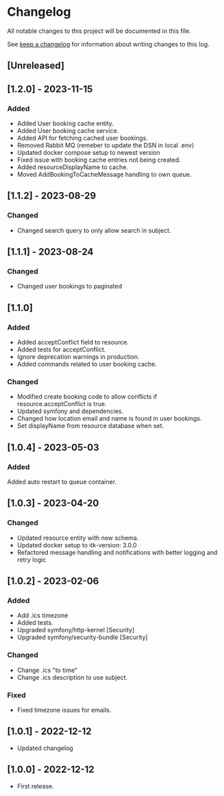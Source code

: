 <!-- markdownlint-configure-file { "blanks-around-headers": { "lines_below": 0 } } -->
<!-- markdownlint-configure-file { "blanks-around-lists": false } -->

# Changelog

All notable changes to this project will be documented in this file.

See [keep a changelog](https://keepachangelog.com/en/1.0.0/) for information about writing changes to this log.

## [Unreleased]

## [1.2.0] - 2023-11-15

### Added

- Added User booking cache entity.
- Added User booking cache service.
- Added API for fetching cached user bookings.
- Removed Rabbit MQ (remeber to update the DSN in local .env)
- Updated docker compose setup to newest version
- Fixed issue with booking cache entries not being created.
- Added resourceDisplayName to cache.
- Moved AddBookingToCacheMessage handling to own queue.

## [1.1.2] - 2023-08-29

### Changed

- Changed search query to only allow search in subject.

## [1.1.1] - 2023-08-24

### Changed

- Changed user bookings to paginated

## [1.1.0]

### Added

- Added acceptConflict field to resource.
- Added tests for acceptConflict.
- Ignore deprecation warnings in production.
- Added commands related to user booking cache.

### Changed

- Modified create booking code to allow conflicts if resource.acceptConflict is true.
- Updated symfony and dependencies.
- Changed how location email and name is found in user bookings.
- Set displayName from resource database when set.

## [1.0.4] - 2023-05-03

### Added

Added auto restart to queue container.

## [1.0.3] - 2023-04-20

### Changed
- Updated resource entity with new schema.
- Updated docker setup to itk-version: 3.0.0
- Refactored message handling and notifications with better logging and retry logic

## [1.0.2] - 2023-02-06

### Added
- Add .ics timezone
- Added tests.
- Upgraded symfony/http-kernel [Security]
- Upgraded symfony/security-bundle [Security]

### Changed
- Change .ics "to time"
- Change .ics description to use subject.

### Fixed
- Fixed timezone issues for emails.

## [1.0.1] - 2022-12-12

- Updated changelog

## [1.0.0] - 2022-12-12

- First release.
